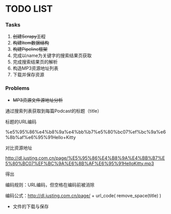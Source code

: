 # TODO LIST

### Tasks
1. ~~创建Scrapy工程~~
1. ~~构建Item数据结构~~
1. ~~构建Pipeline框架~~
1. 完成以name为关键字的搜索结果页获取
1. 完成搜索结果页的解析
1. 构造MP3资源地址列表
1. 下载并保存资源

### Problems
* ~~MP3资源文件源地址分析~~

通过搜索列表获取到每篇Podcast的标题（title）

标题的URL编码

%e5%95%86%e4%b8%9a%e4%bb%b7%e5%80%bc07%ef%bc%9a%e6%8b%af%e6%95%91Hello+Kitty

对比资源地址

http://dl.justing.com.cn/page/%E5%95%86%E4%B8%9A%E4%BB%B7%E5%80%BC07%EF%BC%9A%E6%8B%AF%E6%95%91HelloKitty.mp3

得出

编码规则：URL编码，但空格在编码前被消除

编码公式：http://dl.justing.com.cn/page/ + url_code( remove_space(title) )

* 文件的下载与保存
